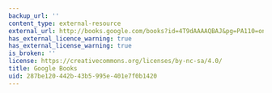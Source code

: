 ```yaml
---
backup_url: ''
content_type: external-resource
external_url: http://books.google.com/books?id=4T9dAAAAQBAJ&pg=PA110=onepage
has_external_licence_warning: true
has_external_license_warning: true
is_broken: ''
license: https://creativecommons.org/licenses/by-nc-sa/4.0/
title: Google Books
uid: 287be120-442b-43b5-995e-401e7f0b1420
---
```

